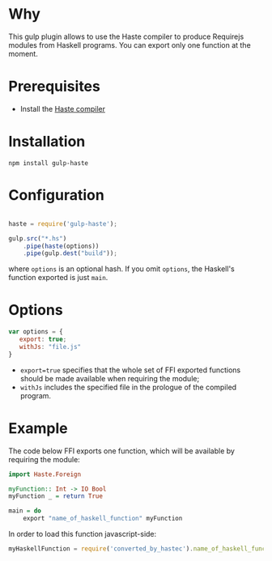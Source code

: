 
# Why

This gulp plugin allows to use the Haste compiler to produce Requirejs modules from Haskell programs. You can export only one function at the moment.

# Prerequisites

* Install the [Haste compiler](https://github.com/valderman/haste-compiler)

# Installation

```
npm install gulp-haste
```

# Configuration

```javascript

haste = require('gulp-haste');

gulp.src("*.hs")
    .pipe(haste(options))
    .pipe(gulp.dest("build"));
```

where `options` is an optional hash. If you omit `options`, the Haskell's function exported is just `main`.

# Options

```javascript
var options = {
   export: true;
   withJs: "file.js"
}
```

* `export=true` specifies that the whole set of FFI exported functions should be made available when requiring the module; 
* `withJs` includes the specified file in the prologue of the compiled program.

# Example
The code below FFI exports one function, which will be available by requiring the module:

```haskell
import Haste.Foreign

myFunction:: Int -> IO Bool
myFunction _ = return True

main = do 
    export "name_of_haskell_function" myFunction 
```

In order to load this function javascript-side:

```javascript
myHaskellFunction = require('converted_by_hastec').name_of_haskell_function
```


